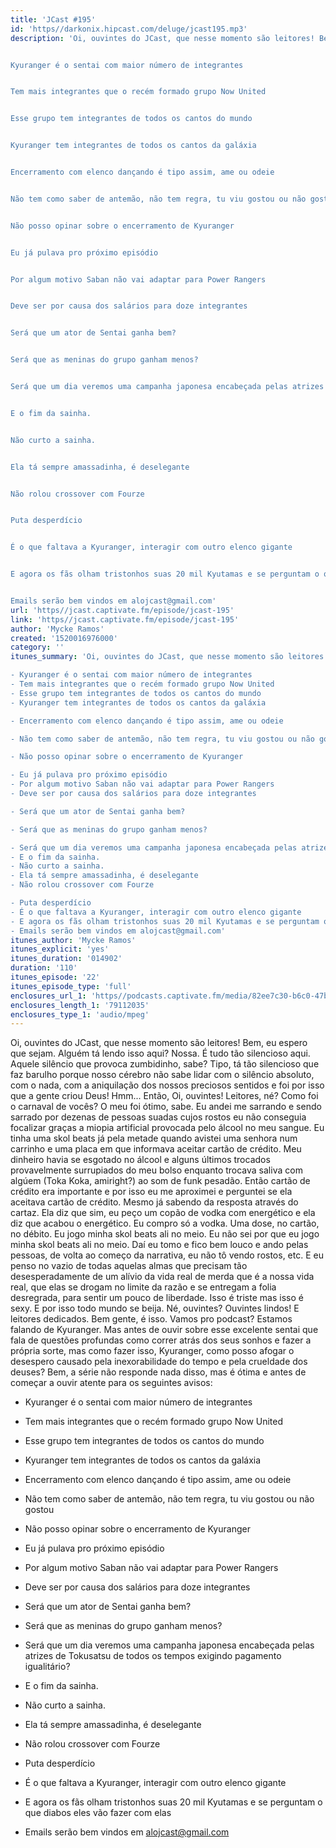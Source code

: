 ```yaml
---
title: 'JCast #195'
id: 'https//darkonix.hipcast.com/deluge/jcast195.mp3'
description: 'Oi, ouvintes do JCast, que nesse momento são leitores! Bem, eu espero que sejam. Alguém tá lendo isso aqui? Nossa. É tudo tão silencioso aqui. Aquele silêncio que provoca zumbidinho, sabe? Tipo, tá tão silencioso que faz barulho porque nosso cérebro não sabe lidar com o silêncio absoluto, com o nada, com a aniquilação dos nossos preciosos sentidos e foi por isso que a gente criou Deus! Hmm... Então, Oi, ouvintes! Leitores, né? Como foi o carnaval de vocês? O meu foi ótimo, sabe. Eu andei me sarrando e sendo sarrado por dezenas de pessoas suadas cujos rostos eu não conseguia focalizar graças a miopia artificial provocada pelo álcool no meu sangue. Eu tinha uma skol beats já pela metade quando avistei uma senhora num carrinho e uma placa em que informava aceitar cartão de crédito. Meu dinheiro havia se esgotado no álcool e alguns últimos trocados provavelmente surrupiados do meu bolso enquanto trocava saliva com algúem (Toka Koka, amiright?) ao som de funk pesadão. Então cartão de crédito era importante e por isso eu me aproximei e perguntei se ela aceitava cartão de crédito. Mesmo já sabendo da resposta através do cartaz. Ela diz que sim, eu peço um copão de vodka com energético e ela diz que acabou o energético. Eu compro só a vodka. Uma dose, no cartão, no débito. Eu jogo minha skol beats ali no meio. Eu não sei por que eu jogo minha skol beats ali no meio. Daí eu tomo e fico bem louco e ando pelas pessoas, de volta ao começo da narrativa, eu não tô vendo rostos, etc. E eu penso no vazio de todas aquelas almas que precisam tão desesperadamente de um alívio da vida real de merda que é a nossa vida real, que elas se drogam no limite da razão e se entregam a folia desregrada, para sentir um pouco de liberdade. Isso é triste mas isso é sexy. E por isso todo mundo se beija. Né, ouvintes? Ouvintes lindos! E leitores dedicados. Bem gente, é isso. Vamos pro podcast? Estamos falando de Kyuranger. Mas antes de ouvir sobre esse excelente sentai que fala de questões profundas como correr atrás dos seus sonhos e fazer a própria sorte, mas como fazer isso, Kyuranger, como posso afogar o desespero causado pela inexorabilidade do tempo e pela crueldade dos deuses? Bem, a série não responde nada disso, mas é ótima e antes de começar a ouvir atente para os seguintes avisos


Kyuranger é o sentai com maior número de integrantes


Tem mais integrantes que o recém formado grupo Now United


Esse grupo tem integrantes de todos os cantos do mundo


Kyuranger tem integrantes de todos os cantos da galáxia


Encerramento com elenco dançando é tipo assim, ame ou odeie


Não tem como saber de antemão, não tem regra, tu viu gostou ou não gostou


Não posso opinar sobre o encerramento de Kyuranger


Eu já pulava pro próximo episódio


Por algum motivo Saban não vai adaptar para Power Rangers


Deve ser por causa dos salários para doze integrantes


Será que um ator de Sentai ganha bem?


Será que as meninas do grupo ganham menos?


Será que um dia veremos uma campanha japonesa encabeçada pelas atrizes de Tokusatsu de todos os tempos exigindo pagamento igualitário?


E o fim da sainha.


Não curto a sainha.


Ela tá sempre amassadinha, é deselegante


Não rolou crossover com Fourze


Puta desperdício


É o que faltava a Kyuranger, interagir com outro elenco gigante


E agora os fãs olham tristonhos suas 20 mil Kyutamas e se perguntam o que diabos eles vão fazer com elas


Emails serão bem vindos em alojcast@gmail.com'
url: 'https//jcast.captivate.fm/episode/jcast-195'
link: 'https//jcast.captivate.fm/episode/jcast-195'
author: 'Mycke Ramos'
created: '1520016976000'
category: ''
itunes_summary: 'Oi, ouvintes do JCast, que nesse momento são leitores! Bem, eu espero que sejam. Alguém tá lendo isso aqui? Nossa. É tudo tão silencioso aqui. Aquele silêncio que provoca zumbidinho, sabe? Tipo, tá tão silencioso que faz barulho porque nosso cérebro não sabe lidar com o silêncio absoluto, com o nada, com a aniquilação dos nossos preciosos sentidos e foi por isso que a gente criou Deus! Hmm... Então, Oi, ouvintes! Leitores, né? Como foi o carnaval de vocês? O meu foi ótimo, sabe. Eu andei me sarrando e sendo sarrado por dezenas de pessoas suadas cujos rostos eu não conseguia focalizar graças a miopia artificial provocada pelo álcool no meu sangue. Eu tinha uma skol beats já pela metade quando avistei uma senhora num carrinho e uma placa em que informava aceitar cartão de crédito. Meu dinheiro havia se esgotado no álcool e alguns últimos trocados provavelmente surrupiados do meu bolso enquanto trocava saliva com algúem (Toka Koka, amiright?) ao som de funk pesadão. Então cartão de crédito era importante e por isso eu me aproximei e perguntei se ela aceitava cartão de crédito. Mesmo já sabendo da resposta através do cartaz. Ela diz que sim, eu peço um copão de vodka com energético e ela diz que acabou o energético. Eu compro só a vodka. Uma dose, no cartão, no débito. Eu jogo minha skol beats ali no meio. Eu não sei por que eu jogo minha skol beats ali no meio. Daí eu tomo e fico bem louco e ando pelas pessoas, de volta ao começo da narrativa, eu não tô vendo rostos, etc. E eu penso no vazio de todas aquelas almas que precisam tão desesperadamente de um alívio da vida real de merda que é a nossa vida real, que elas se drogam no limite da razão e se entregam a folia desregrada, para sentir um pouco de liberdade. Isso é triste mas isso é sexy. E por isso todo mundo se beija. Né, ouvintes? Ouvintes lindos! E leitores dedicados. Bem gente, é isso. Vamos pro podcast? Estamos falando de Kyuranger. Mas antes de ouvir sobre esse excelente sentai que fala de questões profundas como correr atrás dos seus sonhos e fazer a própria sorte, mas como fazer isso, Kyuranger, como posso afogar o desespero causado pela inexorabilidade do tempo e pela crueldade dos deuses? Bem, a série não responde nada disso, mas é ótima e antes de começar a ouvir atente para os seguintes avisos

- Kyuranger é o sentai com maior número de integrantes
- Tem mais integrantes que o recém formado grupo Now United
- Esse grupo tem integrantes de todos os cantos do mundo
- Kyuranger tem integrantes de todos os cantos da galáxia

- Encerramento com elenco dançando é tipo assim, ame ou odeie

- Não tem como saber de antemão, não tem regra, tu viu gostou ou não gostou

- Não posso opinar sobre o encerramento de Kyuranger

- Eu já pulava pro próximo episódio
- Por algum motivo Saban não vai adaptar para Power Rangers
- Deve ser por causa dos salários para doze integrantes

- Será que um ator de Sentai ganha bem?

- Será que as meninas do grupo ganham menos?

- Será que um dia veremos uma campanha japonesa encabeçada pelas atrizes de Tokusatsu de todos os tempos exigindo pagamento igualitário?
- E o fim da sainha.
- Não curto a sainha.
- Ela tá sempre amassadinha, é deselegante
- Não rolou crossover com Fourze

- Puta desperdício
- É o que faltava a Kyuranger, interagir com outro elenco gigante
- E agora os fãs olham tristonhos suas 20 mil Kyutamas e se perguntam o que diabos eles vão fazer com elas
- Emails serão bem vindos em alojcast@gmail.com'
itunes_author: 'Mycke Ramos'
itunes_explicit: 'yes'
itunes_duration: '014902'
duration: '110'
itunes_episode: '22'
itunes_episode_type: 'full'
enclosures_url_1: 'https//podcasts.captivate.fm/media/82ee7c30-b6c0-47b1-940d-f44f79f7b0d3/jcast195_tc.mp3'
enclosures_length_1: '79112035'
enclosures_type_1: 'audio/mpeg'
---
```

Oi, ouvintes do JCast, que nesse momento são leitores! Bem, eu espero que sejam. Alguém tá lendo isso aqui? Nossa. É tudo tão silencioso aqui. Aquele silêncio que provoca zumbidinho, sabe? Tipo, tá tão silencioso que faz barulho porque nosso cérebro não sabe lidar com o silêncio absoluto, com o nada, com a aniquilação dos nossos preciosos sentidos e foi por isso que a gente criou Deus! Hmm... Então, Oi, ouvintes! Leitores, né? Como foi o carnaval de vocês? O meu foi ótimo, sabe. Eu andei me sarrando e sendo sarrado por dezenas de pessoas suadas cujos rostos eu não conseguia focalizar graças a miopia artificial provocada pelo álcool no meu sangue. Eu tinha uma skol beats já pela metade quando avistei uma senhora num carrinho e uma placa em que informava aceitar cartão de crédito. Meu dinheiro havia se esgotado no álcool e alguns últimos trocados provavelmente surrupiados do meu bolso enquanto trocava saliva com algúem (Toka Koka, amiright?) ao som de funk pesadão. Então cartão de crédito era importante e por isso eu me aproximei e perguntei se ela aceitava cartão de crédito. Mesmo já sabendo da resposta através do cartaz. Ela diz que sim, eu peço um copão de vodka com energético e ela diz que acabou o energético. Eu compro só a vodka. Uma dose, no cartão, no débito. Eu jogo minha skol beats ali no meio. Eu não sei por que eu jogo minha skol beats ali no meio. Daí eu tomo e fico bem louco e ando pelas pessoas, de volta ao começo da narrativa, eu não tô vendo rostos, etc. E eu penso no vazio de todas aquelas almas que precisam tão desesperadamente de um alívio da vida real de merda que é a nossa vida real, que elas se drogam no limite da razão e se entregam a folia desregrada, para sentir um pouco de liberdade. Isso é triste mas isso é sexy. E por isso todo mundo se beija. Né, ouvintes? Ouvintes lindos! E leitores dedicados. Bem gente, é isso. Vamos pro podcast? Estamos falando de Kyuranger. Mas antes de ouvir sobre esse excelente sentai que fala de questões profundas como correr atrás dos seus sonhos e fazer a própria sorte, mas como fazer isso, Kyuranger, como posso afogar o desespero causado pela inexorabilidade do tempo e pela crueldade dos deuses? Bem, a série não responde nada disso, mas é ótima e antes de começar a ouvir atente para os seguintes avisos:

*   Kyuranger é o sentai com maior número de integrantes
    
*   Tem mais integrantes que o recém formado grupo Now United
    
*   Esse grupo tem integrantes de todos os cantos do mundo
    
*   Kyuranger tem integrantes de todos os cantos da galáxia
    
*   Encerramento com elenco dançando é tipo assim, ame ou odeie
    
*   Não tem como saber de antemão, não tem regra, tu viu gostou ou não gostou
    
*   Não posso opinar sobre o encerramento de Kyuranger
    
*   Eu já pulava pro próximo episódio
    
*   Por algum motivo Saban não vai adaptar para Power Rangers
    
*   Deve ser por causa dos salários para doze integrantes
    
*   Será que um ator de Sentai ganha bem?
    
*   Será que as meninas do grupo ganham menos?
    
*   Será que um dia veremos uma campanha japonesa encabeçada pelas atrizes de Tokusatsu de todos os tempos exigindo pagamento igualitário?
    
*   E o fim da sainha.
    
*   Não curto a sainha.
    
*   Ela tá sempre amassadinha, é deselegante
    
*   Não rolou crossover com Fourze
    
*   Puta desperdício
    
*   É o que faltava a Kyuranger, interagir com outro elenco gigante
    
*   E agora os fãs olham tristonhos suas 20 mil Kyutamas e se perguntam o que diabos eles vão fazer com elas
    
*   Emails serão bem vindos em alojcast@gmail.com